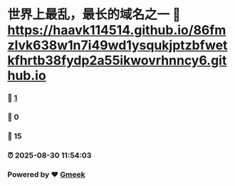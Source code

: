 # 世界上最乱，最长的域名之一 :link: https://haavk114514.github.io/86fmzlvk638w1n7i49wd1ysqukjptzbfwetkfhrtb38fydp2a55ikwovrhnncy6.github.io 
### :page_facing_up: [1](https://haavk114514.github.io/86fmzlvk638w1n7i49wd1ysqukjptzbfwetkfhrtb38fydp2a55ikwovrhnncy6.github.io/tag.html) 
### :speech_balloon: 0 
### :hibiscus: 15 
### :alarm_clock: 2025-08-30 11:54:03 
### Powered by :heart: [Gmeek](https://github.com/Meekdai/Gmeek)
